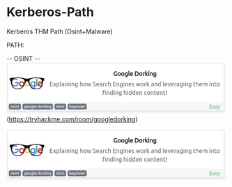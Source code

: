 # Kerberos-Path
Kerberos THM Path (Osint+Malware)

PATH:

  -- OSINT --
  ![](images/1.jpg)(https://tryhackme.com/room/googledorking)

  [<img src="images/1.jpg">](http://example.com/)
